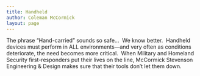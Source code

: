 ```yaml
---
title: Handheld
author: Coleman McCormick
layout: page
---
```

The phrase “Hand-carried” sounds so safe…  We know better.  Handheld devices must perform in ALL environments—and very often as conditions deteriorate, the need becomes more critical.  When Military and Homeland Security first-responders put their lives on the line, McCormick Stevenson Engineering & Design makes sure that their tools don’t let them down.